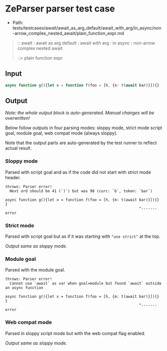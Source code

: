 # ZeParser parser test case

- Path: tests/testcases/await/await_as_arg_default/await_with_arg/in_async/non-arrow_complex_nested_await/plain_function_expr.md

> :: await : await as arg default : await with arg : in async : non-arrow complex nested await
>
> ::> plain function expr

## Input

`````js
async function g(){let x = function f(foo = [h, {m: t(await bar)}]){}    }
`````

## Output

_Note: the whole output block is auto-generated. Manual changes will be overwritten!_

Below follow outputs in four parsing modes: sloppy mode, strict mode script goal, module goal, web compat mode (always sloppy).

Note that the output parts are auto-generated by the test runner to reflect actual result.

### Sloppy mode

Parsed with script goal and as if the code did not start with strict mode header.

`````
throws: Parser error!
  Next ord should be 41 (`)`) but was 98 (curc: `b`, token: `bar`)

async function g(){let x = function f(foo = [h, {m: t(await bar)}]){}    }
                                                            ^------- error
`````

### Strict mode

Parsed with script goal but as if it was starting with `"use strict"` at the top.

_Output same as sloppy mode._

### Module goal

Parsed with the module goal.

`````
throws: Parser error!
  Cannot use `await` as var when goal=module but found `await` outside an async function

async function g(){let x = function f(foo = [h, {m: t(await bar)}]){}    }
                                                            ^------- error
`````


### Web compat mode

Parsed in sloppy script mode but with the web compat flag enabled.

_Output same as sloppy mode._
